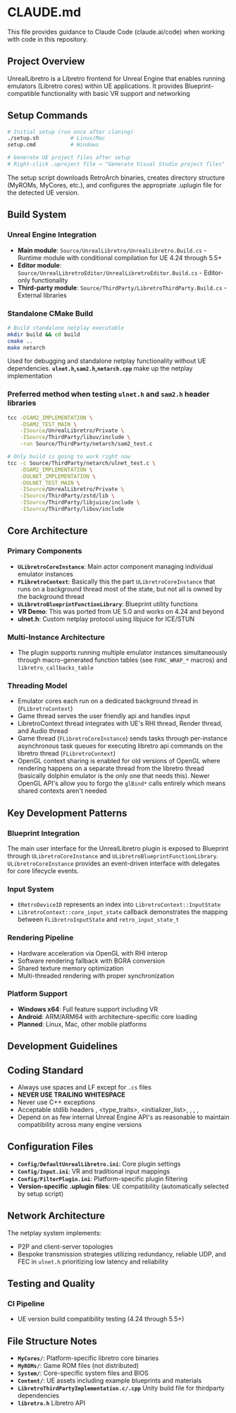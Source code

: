 # CLAUDE.md

This file provides guidance to Claude Code (claude.ai/code) when working with code in this repository.

## Project Overview

UnrealLibretro is a Libretro frontend for Unreal Engine that enables running emulators (Libretro cores) within UE applications. It provides Blueprint-compatible functionality with basic VR support and networking

## Setup Commands

```bash
# Initial setup (run once after cloning)
./setup.sh          # Linux/Mac
setup.cmd           # Windows

# Generate UE project files after setup
# Right-click .uproject file → "Generate Visual Studio project files"
```

The setup script downloads RetroArch binaries, creates directory structure (MyROMs, MyCores, etc.), and configures the appropriate .uplugin file for the detected UE version.

## Build System

### Unreal Engine Integration
- **Main module**: `Source/UnrealLibretro/UnrealLibretro.Build.cs` - Runtime module with conditional compilation for UE 4.24 through 5.5+
- **Editor module**: `Source/UnrealLibretroEditor/UnrealLibretroEditor.Build.cs` - Editor-only functionality
- **Third-party module**: `Source/ThirdParty/LibretroThirdParty.Build.cs` - External libraries

### Standalone CMake Build
```bash
# Build standalone netplay executable
mkdir build && cd build
cmake ..
make netarch
```

Used for debugging and standalone netplay functionality without UE dependencies. **`ulnet.h`,`sam2.h`,`netarch.cpp`** make up the netplay implementation

### Preferred method when testing `ulnet.h` and `sam2.h` header libraries
```bash
tcc -DSAM2_IMPLEMENTATION \
    -DSAM2_TEST_MAIN \
    -ISource/UnrealLibretro/Private \
    -ISource/ThirdParty/libuv/include \
    -run Source/ThirdParty/netarch/sam2_test.c

# Only build is going to work right now
tcc -c Source/ThirdParty/netarch/ulnet_test.c \
    -DSAM2_IMPLEMENTATION \
    -DULNET_IMPLEMENTATION \
    -DULNET_TEST_MAIN \
    -ISource/UnrealLibretro/Private \
    -ISource/ThirdParty/zstd/lib \
    -ISource/ThirdParty/libjuice/include \
    -ISource/ThirdParty/libuv/include

```

## Core Architecture

### Primary Components
- **`ULibretroCoreInstance`**: Main actor component managing individual emulator instances
- **`FLibretroContext`**: Basically this the part `ULibretroCoreInstance` that runs on a background thread most of the state, but not all is owned by the background thread
- **`ULibretroBlueprintFunctionLibrary`**: Blueprint utility functions
- **VR Demo**: This was ported from UE 5.0 and works on 4.24 and beyond
- **ulnet.h**: Custom netplay protocol using libjuice for ICE/STUN

### Multi-Instance Architecture
- The plugin supports running multiple emulator instances simultaneously through macro-generated function tables (see `FUNC_WRAP_*` macros) and `libretro_callbacks_table`

### Threading Model
- Emulator cores each run on a dedicated background thread in (`FLibretroContext`)
- Game thread serves the user friendly api and handles input
- LibretroContext thread integrates with UE's RHI thread, Render thread, and Audio thread
- Game thread (`FLibretroCoreInstance`) sends tasks through per-instance asynchronous task queues for executing libretro api commands on the libretro thread (`FLibretroContext`)
- OpenGL context sharing is enabled for old versions of OpenGL where rendering happens on a separate thread from the libretro thread (basically dolphin emulator is the only one that needs this). Newer OpenGL API's allow you to forgo the `glBind*` calls entirely which means shared contexts aren't needed

## Key Development Patterns

### Blueprint Integration
The main user interface for the UnrealLibretro plugin is exposed to Blueprint through `ULibretroCoreInstance` and `ULibretroBlueprintFunctionLibrary`. `ULibretroCoreInstance` provides an event-driven interface with delegates for core lifecycle events.

### Input System
- `ERetroDeviceID` represents an index into `LibretroContext::InputState`
- `LibretroContext::core_input_state` callback demonstrates the mapping between `FLibretroInputState` and `retro_input_state_t`

### Rendering Pipeline
- Hardware acceleration via OpenGL with RHI interop
- Software rendering fallback with BGRA conversion
- Shared texture memory optimization
- Multi-threaded rendering with proper synchronization

### Platform Support
- **Windows x64**: Full feature support including VR
- **Android**: ARM/ARM64 with architecture-specific core loading
- **Planned**: Linux, Mac, other mobile platforms

## Development Guidelines

## Coding Standard

- Always use spaces and LF except for `.cs` files
- **NEVER USE TRAILING WHITESPACE**
- Never use C++ exceptions
- Acceptable stdlib headers <atomic>, <type_traits>, <initializer_list>, <regex>, <limits>, <cmath>, <cstring>
- Depend on as few internal Unreal Engine API's as reasonable to maintain compatibility across many engine versions

## Configuration Files

- **`Config/DefaultUnrealLibretro.ini`**: Core plugin settings
- **`Config/Input.ini`**: VR and traditional input mappings
- **`Config/FilterPlugin.ini`**: Platform-specific plugin filtering
- **Version-specific .uplugin files**: UE compatibility (automatically selected by setup script)

## Network Architecture

The netplay system implements:
- P2P and client-server topologies
- Bespoke transmission strategies utilizing redundancy, reliable UDP, and FEC in `ulnet.h` prioritizing low latency and reliability

## Testing and Quality

### CI Pipeline
- UE version build compatibility testing (4.24 through 5.5+)

## File Structure Notes

- **`MyCores/`**: Platform-specific libretro core binaries
- **`MyROMs/`**: Game ROM files (not distributed)
- **`System/`**: Core-specific system files and BIOS
- **`Content/`**: UE assets including example blueprints and materials
- **`LibretroThirdPartyImplementation.c/.cpp`** Unity build file for thirdparty dependencies
- **`libretro.h`** Libretro API